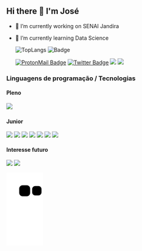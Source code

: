 ## Hi there 👋 I'm José

- 🔭 I’m currently working on SENAI Jandira
- 🌱 I’m currently learning Data Science


  ![TopLangs](https://github-readme-stats.vercel.app/api/top-langs/?username=JoseWRPereira&layout=compact&langs_count=7&theme=blue-green)
  ![Badge](https://github-readme-stats.vercel.app/api?username=JoseWRPereira&theme=blue-green)

  [![ProtonMail Badge](https://img.shields.io/badge/ProtonMail-8B89CC?style=for-the-badge&logo=protonmail&logoColor=white)](mailto:josewrpereira@protonmail.com)
  [![Twitter Badge](https://img.shields.io/badge/Twitter-1DA1F2?style=for-the-badge&logo=twitter&logoColor=white)](https://twitter.com/josewrpereira)
  [![](https://img.shields.io/badge/LinkedIn-0077B5?style=for-the-badge&logo=linkedin&logoColor=white)](https://www.linkedin.com/in/josewrpereira/)
  [![](https://img.shields.io/badge/GitLab-330F63?style=for-the-badge&logo=gitlab&logoColor=white)](https://gitlab.com/JoseWRPereira)
  <!---![](https://img.shields.io/badge/YouTube-FF0000?style=for-the-badge&logo=youtube&logoColor=white)--->
  
### Linguagens de programação / Tecnologias
#### Pleno
  ![](https://img.shields.io/badge/C-00599C?style=for-the-badge&logo=c&logoColor=white)

#### Junior
  ![](https://img.shields.io/badge/C%2B%2B-00599C?style=for-the-badge&logo=c%2B%2B&logoColor=white)
  ![](https://img.shields.io/badge/Python-3776AB?style=for-the-badge&logo=python&logoColor=white)
  ![](https://img.shields.io/badge/Flask-000000?style=for-the-badge&logo=flask&logoColor=white)
  ![](https://img.shields.io/badge/HTML5-E34F26?style=for-the-badge&logo=html5&logoColor=white)
	![](https://img.shields.io/badge/CSS3-1572B6?style=for-the-badge&logo=css3&logoColor=white)
  ![](https://img.shields.io/badge/PostgreSQL-316192?style=for-the-badge&logo=postgresql&logoColor=white)
  ![](https://img.shields.io/badge/Heroku-430098?style=for-the-badge&logo=heroku&logoColor=white)
#### Interesse futuro
  ![](https://img.shields.io/badge/Rust-000000?style=for-the-badge&logo=rust&logoColor=white)
  ![](https://img.shields.io/badge/Shell_Script-121011?style=for-the-badge&logo=gnu-bash&logoColor=white)
  
 
  ![Snake animation](https://github.com/JoseWRPereira/JoseWRPereira/blob/output/github-contribution-grid-snake.svg)
  
 
